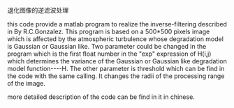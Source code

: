 
退化图像的逆滤波处理

this code provide a matlab program to realize the inverse-filtering described in <Digital Signal processing> By R.C.Gonzalez. This program is based on a 500*500 pixels image which is affected by the atmospheric turbulence whose degradation model is Gaussian or Gaussian like. Two parameter could be changed in the program which is the first float number in the "exp" expression of H(i,j) which determines the variance of the Gaussian or Gaussian like degradation model function----H. The other parameter is threshold which can be find in the code with the same calling. It changes the radii of the processing range of the image.
  
more detailed description of the code can be find in it in chinese.
